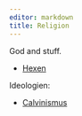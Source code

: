 ```yaml
---
editor: markdown
title: Religion
---
```


God and stuff.

-   [Hexen](/hexen)

Ideologien:

-   [Calvinismus](/calvinismus)
